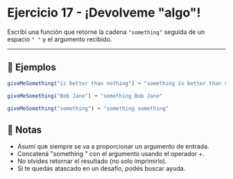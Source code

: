 # Ejercicio 17 - ¡Devolveme "algo"!

Escribí una función que retorne la cadena `"something"` seguida de un espacio `" "` y el argumento recibido.

---

## 🧪 Ejemplos

```javascript
giveMeSomething("is better than nothing") ➞ "something is better than nothing"

giveMeSomething("Bob Jane") ➞ "something Bob Jane"

giveMeSomething("something") ➞ "something something"
```

## 📝 Notas

- Asumí que siempre se va a proporcionar un argumento de entrada.
- Concatená "something " con el argumento usando el operador +.
- No olvides retornar el resultado (no solo imprimirlo).
- Si te quedás atascado en un desafío, podés buscar ayuda.
